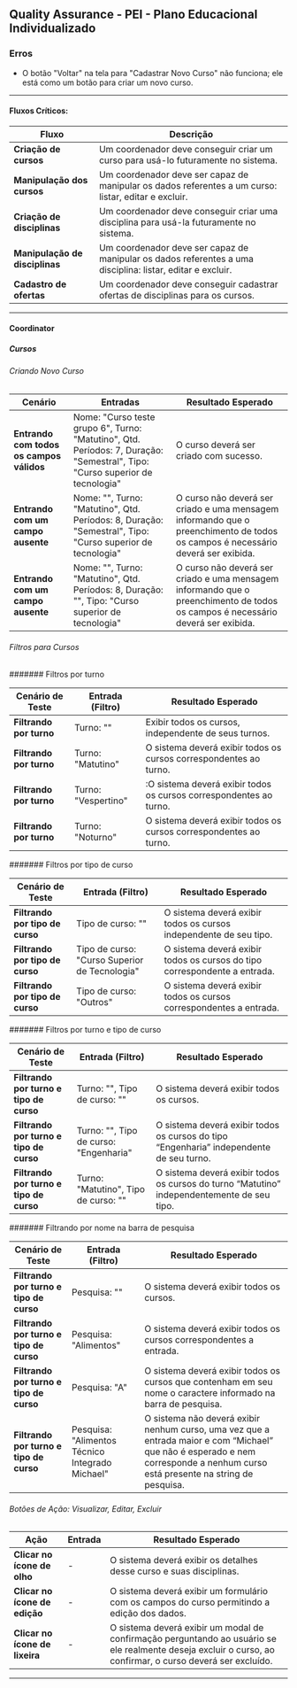 ## Quality Assurance - PEI - Plano Educacional Individualizado

### Erros
- O botão "Voltar" na tela para "Cadastrar Novo Curso" não funciona; ele está como um botão para criar um novo curso.

---

#### Fluxos Críticos:

| Fluxo                        | Descrição                                                                                  |
|-------------------------------|--------------------------------------------------------------------------------------------|
| **Criação de cursos**          | Um coordenador deve conseguir criar um curso para usá-lo futuramente no sistema.            |
| **Manipulação dos cursos**     | Um coordenador deve ser capaz de manipular os dados referentes a um curso: listar, editar e excluir. |
| **Criação de disciplinas**     | Um coordenador deve conseguir criar uma disciplina para usá-la futuramente no sistema.      |
| **Manipulação de disciplinas** | Um coordenador deve ser capaz de manipular os dados referentes a uma disciplina: listar, editar e excluir. |
| **Cadastro de ofertas**        | Um coordenador deve conseguir cadastrar ofertas de disciplinas para os cursos.             |

---

#### Coordinator

##### Cursos

###### Criando Novo Curso

| Cenário                           | Entradas                                                                              | Resultado Esperado                                                                 |
|-----------------------------------|--------------------------------------------------------------------------------------|------------------------------------------------------------------------------------|
| **Entrando com todos os campos válidos** | Nome: "Curso teste grupo 6", Turno: "Matutino", Qtd. Períodos: 7, Duração: "Semestral", Tipo: "Curso superior de tecnologia" | O curso deverá ser criado com sucesso.                                             |
| **Entrando com um campo ausente**  | Nome: "", Turno: "Matutino", Qtd. Períodos: 8, Duração: "Semestral", Tipo: "Curso superior de tecnologia" | O curso não deverá ser criado e uma mensagem informando que o preenchimento de todos os campos é necessário deverá ser exibida. |
| **Entrando com um campo ausente**  | Nome: "", Turno: "Matutino", Qtd. Períodos: 8, Duração: "", Tipo: "Curso superior de tecnologia" | O curso não deverá ser criado e uma mensagem informando que o preenchimento de todos os campos é necessário deverá ser exibida. |

###### Filtros para Cursos

####### Filtros por turno

| Cenário de Teste                          | Entrada (Filtro)                    | Resultado Esperado                                                                 |
|-------------------------------------------|-------------------------------------|---------------------------------------------------------------------------------------------|
| **Filtrando por turno**                   | Turno: ""                           | Exibir todos os cursos, independente de seus turnos. |
| **Filtrando por turno**                   | Turno: "Matutino"                           |  O sistema deverá exibir todos os cursos correspondentes ao turno. |
| **Filtrando por turno**                   | Turno: "Vespertino"                           | :O sistema deverá exibir todos os cursos correspondentes ao turno. |
| **Filtrando por turno**                   | Turno: "Noturno"                           | O sistema deverá exibir todos os cursos correspondentes ao turno. |


####### Filtros por tipo de curso

| Cenário de Teste                          | Entrada (Filtro)                    | Resultado Esperado                                                                 |
|-------------------------------------------|-------------------------------------|---------------------------------------------------------------------------------------------|
| **Filtrando por tipo de curso**           | Tipo de curso: ""                   | O sistema deverá exibir todos os cursos independente de seu tipo.|
| **Filtrando por tipo de curso**           | Tipo de curso: "Curso Superior de Tecnologia"   |  O sistema deverá exibir todos os cursos do tipo correspondente a entrada.|
| **Filtrando por tipo de curso**           | Tipo de curso: "Outros"                   | O sistema deverá exibir todos os cursos correspondentes a entrada. |


####### Filtros por turno e tipo de curso

| Cenário de Teste                          | Entrada (Filtro)                    | Resultado Esperado                                                                 |
|-------------------------------------------|-------------------------------------|---------------------------------------------------------------------------------------------|
| **Filtrando por turno e tipo de curso**   | Turno: "", Tipo de curso: "" | O sistema deverá exibir todos os cursos. |
| **Filtrando por turno e tipo de curso**   | Turno: "", Tipo de curso: "Engenharia" | O sistema deverá exibir todos os cursos do tipo “Engenharia” independente de seu turno. |
| **Filtrando por turno e tipo de curso**   | Turno: "Matutino", Tipo de curso: "" | O sistema deverá exibir todos os cursos do turno “Matutino” independentemente de seu tipo. |


####### Filtrando por nome na barra de pesquisa

| Cenário de Teste                          | Entrada (Filtro)                    | Resultado Esperado                                                                 |
|-------------------------------------------|-------------------------------------|---------------------------------------------------------------------------------------------|
| **Filtrando por turno e tipo de curso**   | Pesquisa: "" | O sistema deverá exibir todos os cursos. |
| **Filtrando por turno e tipo de curso**   | Pesquisa: "Alimentos" | O sistema deverá exibir todos os cursos correspondentes a entrada. |
| **Filtrando por turno e tipo de curso**   | Pesquisa: "A"  | O sistema deverá exibir todos os cursos que contenham em seu nome o caractere informado na barra de pesquisa. |
| **Filtrando por turno e tipo de curso**   | Pesquisa: "Alimentos Técnico Integrado Michael"  |  O sistema não deverá exibir nenhum curso, uma vez que a entrada maior e com “Michael” que não é esperado e nem corresponde a nenhum curso está presente na string de pesquisa. |

###### Botões de Ação: Visualizar, Editar, Excluir

| Ação                                     | Entrada                          | Resultado Esperado                                                                         |
|------------------------------------------|----------------------------------|---------------------------------------------------------------------------------------------------|
| **Clicar no ícone de olho**              | -                                | O sistema deverá exibir os detalhes desse curso e suas disciplinas.                              |
| **Clicar no ícone de edição**            | -                                | O sistema deverá exibir um formulário com os campos do curso permitindo a edição dos dados.      |
| **Clicar no ícone de lixeira**           | -                                | O sistema deverá exibir um modal de confirmação perguntando ao usuário se ele realmente deseja excluir o curso, ao confirmar, o curso deverá ser excluído. |

---



